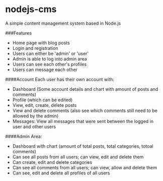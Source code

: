 # nodejs-cms

A simple content management system based in Node.js

###Features
- Home page with blog posts
- Login and registration
- Users can either be 'admin' or 'user'
- Admin is able to log into admin area
- Users can see each other's profiles
- Users can message each other

####Account
Each user has their own account with:
- Dashboard (Some account details and chart with amount of posts and comments)
- Profile (which can be edited)
- View, edit, create, delete posts
- View and delete comments (also see which comments still need to be allowed by the admin)
- Messages: View all messages that were sent between the logged in user and other users


####Admin Area:
- Dashboard with chart (amount of total posts, total categories, totoal comments)
- Can see all posts from all users; can view, edit and delete them
- Can create, edit and delete categories
- Can see all comments from all users; can view, allow and delete them
- Can see, edit and delete all profiles of all users
